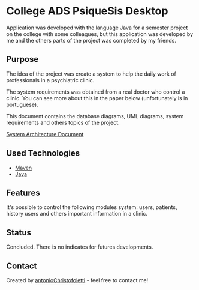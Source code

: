 # College ADS PsiqueSis Desktop

Application was developed with the language Java for a semester project on the college with some colleagues, but this application was developed by me and the others parts of the project was completed by my friends. 

## Purpose

The idea of the project was create a system to help the daily work of professionals in a psychiatric clinic.

The system requirements was obtained from a real doctor who control a clinic. You can see more about this in the paper below (unfortunately is in portuguese).

This document contains the database diagrams, UML diagrams, system requirements and others topics of the project.

[System Architecture Document](https://drive.google.com/open?id=1ilBJZFN_XQXDbYOvzCsCvm1zZJWC3VMK)

## Used Technologies

- [Maven](https://maven.apache.org/)
- [Java](https://www.java.com/pt-BR/)

## Features

It's possible to control the following modules system: users, patients, history users and others important information in a clinic.

## Status

Concluded. There is no indicates for futures developments.

## Contact

Created by [antonioChristofoletti](https://github.com/antonioChristofoletti) - feel free to contact me!
